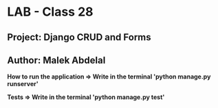 # LAB - Class 28

## Project: Django CRUD and Forms

## Author: Malek Abdelal

**How to run the application => Write in the terminal 'python manage.py runserver'**

**Tests => Write in the terminal 'python manage.py test'**